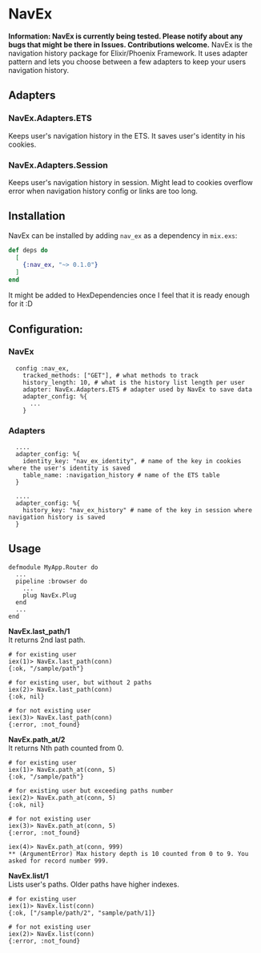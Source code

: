 # NavEx
**Information: NavEx is currently being tested. Please notify about any bugs that might be there in Issues. Contributions welcome.**
NavEx is the navigation history package for Elixir/Phoenix Framework. It uses adapter pattern and lets you choose between a few adapters to keep your users navigation history.

## Adapters

### NavEx.Adapters.ETS
Keeps user's navigation history in the ETS. It saves user's identity in his cookies.

### NavEx.Adapters.Session
Keeps user's navigation history in session. Might lead to cookies overflow error when navigation history config or links are too long.

## Installation
NavEx can be installed by adding `nav_ex` as a dependency in `mix.exs`:

```elixir
def deps do
  [
    {:nav_ex, "~> 0.1.0"}
  ]
end
```

It might be added to HexDependencies once I feel that it is ready enough for it :D

## Configuration:
### NavEx
```
  config :nav_ex,
    tracked_methods: ["GET"], # what methods to track
    history_length: 10, # what is the history list length per user
    adapter: NavEx.Adapters.ETS # adapter used by NavEx to save data
    adapter_config: %{
      ...
    }
```
### Adapters
```
  ....
  adapter_config: %{
    identity_key: "nav_ex_identity", # name of the key in cookies where the user's identity is saved
    table_name: :navigation_history # name of the ETS table
  }
```

```
  ....
  adapter_config: %{
    history_key: "nav_ex_history" # name of the key in session where navigation history is saved
  }
```

## Usage

```
defmodule MyApp.Router do
  ...
  pipeline :browser do
    ...
    plug NavEx.Plug
  end
  ...
end
```

**NavEx.last_path/1**\
It returns 2nd last path.
```
# for existing user
iex(1)> NavEx.last_path(conn)
{:ok, "/sample/path"}

# for existing user, but without 2 paths
iex(2)> NavEx.last_path(conn)
{:ok, nil}

# for not existing user
iex(3)> NavEx.last_path(conn)
{:error, :not_found}
```

**NavEx.path_at/2**\
It returns Nth path counted from 0.
```
# for existing user
iex(1)> NavEx.path_at(conn, 5)
{:ok, "/sample/path"}

# for existing user but exceeding paths number
iex(2)> NavEx.path_at(conn, 5)
{:ok, nil}

# for not existing user
iex(3)> NavEx.path_at(conn, 5)
{:error, :not_found}

iex(4)> NavEx.path_at(conn, 999)
** (ArgumentError) Max history depth is 10 counted from 0 to 9. You asked for record number 999.
```

**NavEx.list/1**\
Lists user's paths. Older paths have higher indexes.
```
# for existing user
iex(1)> NavEx.list(conn)
{:ok, ["/sample/path/2", "sample/path/1]}

# for not existing user
iex(2)> NavEx.list(conn)
{:error, :not_found}
```